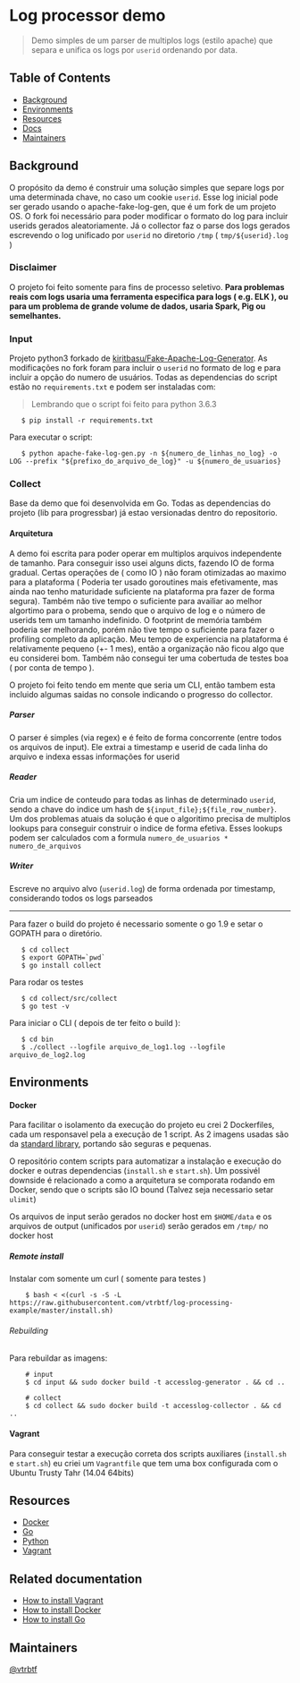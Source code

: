 # Log processor demo

> Demo simples de um parser de multiplos logs (estilo apache) que separa e unifica os logs por `userid` ordenando por data.

## Table of Contents

- [Background](#background)
- [Environments](#environments)
- [Resources](#resources)
- [Docs](#related-documentation)
- [Maintainers](#maintainers)

## Background

O propósito da demo é construir uma solução simples que separe logs por uma determinada chave, no caso um cookie `userid`. Esse log inicial pode ser gerado usando o apache-fake-log-gen, que é um fork de um projeto OS. O fork foi necessário para poder modificar o formato do log para incluir userids gerados aleatoriamente. Já o collector faz o parse dos logs gerados escrevendo o log unificado por `userid` no diretorio `/tmp` ( `tmp/${userid}.log` )

### Disclaimer
O projeto foi feito somente para fins de processo seletivo. __Para problemas reais com logs usaria uma ferramenta especifica para logs ( e.g. ELK ), ou para um problema de grande volume de dados, usaria Spark, Pig ou semelhantes.__

### Input 

Projeto python3 forkado de [kiritbasu/Fake-Apache-Log-Generator](https://github.com/kiritbasu/Fake-Apache-Log-Generator). As modificações no fork foram para incluir o `userid` no formato de log e para incluir a opção do numero de usuários. Todas as dependencias do script estão no `requirements.txt` e podem ser instaladas com: 

> Lembrando que o script foi feito para python 3.6.3

```
   $ pip install -r requirements.txt
```

Para executar o script: 
```
   $ python apache-fake-log-gen.py -n ${numero_de_linhas_no_log} -o LOG --prefix "${prefixo_do_arquivo_de_log}" -u ${numero_de_usuarios}
```

### Collect
Base da demo que foi desenvolvida em Go. Todas as dependencias do projeto (lib para progressbar) já estao versionadas dentro do repositorio. 

#### Arquitetura
A demo foi escrita para poder operar em multiplos arquivos independente de tamanho. Para conseguir isso usei alguns dicts, fazendo IO de forma gradual. Certas operações de ( como IO ) não foram otimizadas ao maximo para a plataforma ( Poderia ter usado goroutines mais efetivamente, mas ainda nao tenho maturidade suficiente na plataforma pra fazer de forma segura). Também não tive tempo o suficiente para availiar ao melhor algortimo para o probema, sendo que o arquivo de log e o número de userids tem um tamanho indefinido. O footprint de memória também poderia ser melhorando, porém não tive tempo o suficiente para fazer o profiling completo da aplicação. Meu tempo de experiencia na plataforma é relativamente pequeno (+- 1 mes), então a organização não ficou algo que eu considerei bom. Também não consegui ter uma cobertuda de testes boa ( por conta de tempo ).

O projeto foi feito tendo em mente que seria um CLI, então tambem esta incluido algumas saidas no console indicando o progresso do collector.

##### Parser
O parser é simples (via regex) e é feito de forma concorrente (entre todos os arquivos de input). Ele extrai a timestamp e userid de cada linha do arquivo e indexa essas informações for userid

##### Reader
Cria um indice de conteudo para todas as linhas de determinado `userid`, sendo a chave do indice um hash de `${input_file};${file_row_number}`. Um dos problemas atuais da solução é que o algoritimo precisa de multiplos lookups para conseguir construir o indice de forma efetiva. Esses lookups podem ser calculados com a formula `numero_de_usuarios * numero_de_arquivos`

##### Writer 
Escreve no arquivo alvo (`userid.log`) de forma ordenada por timestamp, considerando todos os logs parseados

----

Para fazer o build do projeto é necessario somente o go 1.9 e setar o GOPATH para o diretório.

```
   $ cd collect
   $ export GOPATH=`pwd`
   $ go install collect
```

Para rodar os testes

```
   $ cd collect/src/collect
   $ go test -v
```

Para iniciar o CLI ( depois de ter feito o build ): 
```
   $ cd bin
   $ ./collect --logfile arquivo_de_log1.log --logfile arquivo_de_log2.log
```

## Environments

#### Docker
Para facilitar o isolamento da execução do projeto eu crei 2 Dockerfiles, cada um responsavel pela a execução de 1 script. As 2 imagens usadas são da [standard library](https://github.com/docker-library/official-images), portando são seguras e pequenas.

O repositório contem scripts para automatizar a instalação e execução do docker e outras dependencias (`install.sh` e `start.sh`).
Um possivél downside é relacionado a como a arquitetura se comporata rodando em Docker, sendo que o scripts são IO bound (Talvez seja necessario setar `ulimit`)

Os arquivos de input serão gerados no docker host em `$HOME/data` e os arquivos de output (unificados por `userid`) serão gerados em `/tmp/` no docker host

##### Remote install
Instalar com somente um curl ( somente para testes )
```
    $ bash < <(curl -s -S -L https://raw.githubusercontent.com/vtrbtf/log-processing-example/master/install.sh)
```

###### Rebuilding 
Para rebuildar as imagens:
```
    # input
    $ cd input && sudo docker build -t accesslog-generator . && cd ..

    # collect
    $ cd collect && sudo docker build -t accesslog-collector . && cd ..
```


#### Vagrant
Para conseguir testar a execução correta dos scripts auxiliares (`install.sh` e `start.sh`) eu criei um `Vagrantfile` que tem uma box configurada com o Ubuntu Trusty Tahr (14.04 64bits)

## Resources
- [Docker](https://www.docker.com/)
- [Go](https://golang.org/)
- [Python](https://www.python.org/)
- [Vagrant](https://www.vagrantup.com/)


## Related documentation
- [How to install Vagrant](https://www.vagrantup.com/docs/installation/)
- [How to install Docker](https://docs.docker.com/engine/installation/)
- [How to install Go](https://golang.org/doc/install)

## Maintainers

[@vtrbtf](https://github.com/vtrbtf)  

